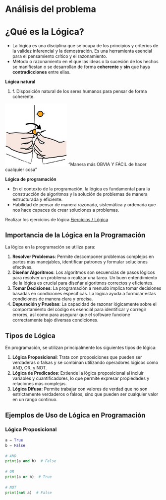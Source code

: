 # Análisis del problema
# ¿Qué es la Lógica?

- La lógica es una disciplina que se ocupa de los principios y criterios de la validez inferencial y la demostración. Es una herramienta esencial para el pensamiento crítico y el razonamiento.
- Método o razonamiento en el que las ideas o la sucesión de los hechos se manifiestan o se desarrollan de forma **coherente** y **sin** que haya **contradicciones** entre ellas.

**Lógica natural**
1. f. Disposición natural de los seres humanos para pensar de forma coherente.


 <img src="../Img/Imagen2.jpg" alt="Camisa" width="200"/> “Manera más OBVIA Y FÁCIL de hacer cualquier cosa”


**Lógica de programación**
- En el contexto de la programación, la lógica es fundamental para la construcción de algoritmos y la solución de problemas de manera estructurada y eficiente.
- Habilidad de pensar de manera razonada, sistemática y ordenada que nos hace capaces de crear soluciones a problemas. 

Realizar los ejercicios de lógica [Ejercicios / Lógica](../Ejercicios/README.md)


## Importancia de la Lógica en la Programación

La lógica en la programación se utiliza para:

1. **Resolver Problemas**: Permite descomponer problemas complejos en partes más manejables, identificar patrones y formular soluciones efectivas.
2. **Diseñar Algoritmos**: Los algoritmos son secuencias de pasos lógicos para resolver un problema o realizar una tarea. Un buen entendimiento de la lógica es crucial para diseñar algoritmos correctos y eficientes.
3. **Tomar Decisiones**: La programación a menudo implica tomar decisiones basadas en condiciones específicas. La lógica ayuda a formular estas condiciones de manera clara y precisa.
4. **Depuración y Pruebas**: La capacidad de razonar lógicamente sobre el comportamiento del código es esencial para identificar y corregir errores, así como para asegurar que el software funcione correctamente bajo diversas condiciones.

## Tipos de Lógica

En programación, se utilizan principalmente los siguientes tipos de lógica:

1. **Lógica Proposicional**: Trata con proposiciones que pueden ser verdaderas o falsas y se combinan utilizando operadores lógicos como AND, OR, y NOT.
2. **Lógica de Predicados**: Extiende la lógica proposicional al incluir variables y cuantificadores, lo que permite expresar propiedades y relaciones más complejas.
3. **Lógica Difusa**: Permite trabajar con valores de verdad que no son estrictamente verdaderos o falsos, sino que pueden ser cualquier valor en un rango continuo.

## Ejemplos de Uso de Lógica en Programación

### Lógica Proposicional

```python
a = True
b = False

# AND
print(a and b)  # False

# OR
print(a or b)  # True

# NOT
print(not a)  # False
